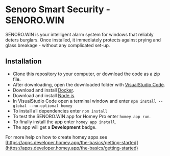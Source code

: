 # Senoro Smart Security - SENORO.WIN

SENORO.WIN is your intelligent alarm system for windows that reliably deters burglars. Once installed, it immediately protects against prying and glass breakage - without any complicated set-up.

## Installation

- Clone this repository to your computer, or download the code as a zip file.
- After downloading, open the downloaded folder with [VisualStudio Code](https://code.visualstudio.com/download).
- Download and install [Docker](https://docs.docker.com/desktop/setup/install/windows-install/).
- Download and install [Node.js](https://nodejs.org/en/download).
- In VisualStudio Code open a terminal window and enter `npm install --global --no-optional homey`
- To install all dependencies enter `npm install`
- To test the SENORO.WIN app for Homey Pro enter `homey app run`.
- To finally install the app enter `homey app install`.
- The app will get a **Development** badge.

For more help on how to create homey apps see [https://apps.developer.homey.app/the-basics/getting-started](https://apps.developer.homey.app/the-basics/getting-started)
